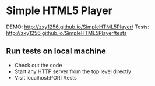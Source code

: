 Simple HTML5 Player
=================

DEMO: http://zxy1256.github.io/SimpleHTML5Player/
Tests: http://zxy1256.github.io/SimpleHTML5Player/tests

Run tests on local machine
--------------------------

 * Check out the code
 * Start any HTTP server from the top level directly
 * Visit localhost:PORT/tests